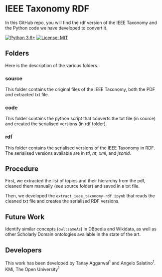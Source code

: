 # IEEE Taxonomy RDF

In this GitHub repo, you will find the rdf version of the IEEE Taxonomy and the Python code we have developed to convert it.

[![Python 3.6+](https://img.shields.io/badge/python-3.6+-blue.svg)](https://www.python.org/downloads/release/python-360/)
[![License: MIT](https://img.shields.io/badge/License-MIT-yellow.svg)](https://opensource.org/licenses/MIT)


## Folders
Here is the description of the various folders.

### source
This folder contains the original files of the IEEE Taxonomy, both the PDF and extracted txt file.

### code
This folder contains the python script that converts the txt file (in source) and created the serialised versions (in rdf folder).

### rdf
This folder contains the serialised versions of the IEEE Taxonomy in RDF. The serialised versions available are in *ttl*, *nt*, *xml*, and *jsonld*.


## Procedure
First, we extracted the list of topics and their hierarchy from the pdf, cleaned them manually (see source folder) and saved in a txt file.

Then, we developed the ```extract_ieee_taxonomy-rdf.ipynb``` that reads the cleaned txt file and creates the serialised RDF versions.

## Future Work
Identify similar concepts (```owl:sameAs```) in DBpedia and Wikidata, as well as other Scholarly Domain ontologies available in the state of the art.

## Developers

This work has been developed by Tanay Aggarwal<sup>1</sup> and Angelo Salatino<sup>1</sup>.
<br>
KMi, The Open University<sup>1</sup>
